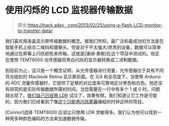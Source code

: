 # 使用闪烁的 LCD 监视器传输数据

> 原文:[https://hack aday . com/2013/02/25/using-a-flash-LCD-monitor-to-transfer-data/](https://hackaday.com/2013/02/25/using-a-flashing-lcd-monitor-to-transfer-data/)

我们喜欢用液晶显示屏传输数据的概念。据我们所知，最广泛和最成功的方法是在智能手机上结合二维码和摄像头。但是对于不太强大/昂贵的设备，数据可以简单地通过在屏幕上闪烁颜色来传输。这就是[康纳·泰勒]在这个项目中测试的。他正在使用 TEMT6000 光传感器将黑白闪烁的显示器转换成二进制数据。

到目前为止，这只是一个概念证明，从光传感器进行测量，光传感器位于具有不同背光级别的 Macbook Retina 显示屏前面。在 3/4 和全亮度下，当使用 Arduino 的 ADC 测量传感器时，它提供了足够的对比度来可靠地区分黑色和白色。他还没有研究的是实际传输数据所需的时间。当您需要在一行中有多个 1 或 0 时，问题就出现了。[我们自己已经用 LDR](http://hackaday.com/2011/12/22/microcontroller-comm-with-a-computer-monitor/) 试过了，效果有限。我们知道让它工作是可能的，因为我们已经看到了像[这个只能用闪烁屏幕](http://hackaday.com/2012/05/08/light-programming-for-a-clock/)编程的时钟这样的项目。

[Connor]选择 TEMT6000 应该比只使用 LDR 灵敏得多。我们认为他可以找到一种用多种颜色编码的方法来加速数据传输。